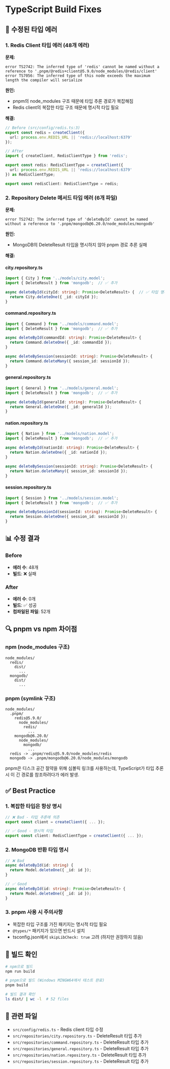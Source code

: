 # TypeScript Build Fixes

## 🔧 수정된 타입 에러

### 1. Redis Client 타입 에러 (48개 에러)

**문제:**
```
error TS2742: The inferred type of 'redis' cannot be named without a reference to '.pnpm/@redis+client@5.9.0/node_modules/@redis/client'
error TS7056: The inferred type of this node exceeds the maximum length the compiler will serialize
```

**원인:**
- pnpm의 node_modules 구조 때문에 타입 추론 경로가 복잡해짐
- Redis client의 복잡한 타입 구조 때문에 명시적 타입 필요

**해결:**
```typescript
// Before (src/config/redis.ts:3)
export const redis = createClient({
  url: process.env.REDIS_URL || 'redis://localhost:6379'
});

// After
import { createClient, RedisClientType } from 'redis';

export const redis: RedisClientType = createClient({
  url: process.env.REDIS_URL || 'redis://localhost:6379'
}) as RedisClientType;

export const redisClient: RedisClientType = redis;
```

### 2. Repository Delete 메서드 타입 에러 (6개 파일)

**문제:**
```
error TS2742: The inferred type of 'deleteById' cannot be named without a reference to '.pnpm/mongodb@6.20.0/node_modules/mongodb'
```

**원인:**
- MongoDB의 DeleteResult 타입을 명시하지 않아 pnpm 경로 추론 실패

**해결:**

#### city.repository.ts
```typescript
import { City } from '../models/city.model';
import { DeleteResult } from 'mongodb';  // ✅ 추가

async deleteById(cityId: string): Promise<DeleteResult> {  // ✅ 타입 명시
  return City.deleteOne({ _id: cityId });
}
```

#### command.repository.ts
```typescript
import { Command } from '../models/command.model';
import { DeleteResult } from 'mongodb';  // ✅ 추가

async deleteById(commandId: string): Promise<DeleteResult> {
  return Command.deleteOne({ _id: commandId });
}

async deleteBySession(sessionId: string): Promise<DeleteResult> {
  return Command.deleteMany({ session_id: sessionId });
}
```

#### general.repository.ts
```typescript
import { General } from '../models/general.model';
import { DeleteResult } from 'mongodb';  // ✅ 추가

async deleteById(generalId: string): Promise<DeleteResult> {
  return General.deleteOne({ _id: generalId });
}
```

#### nation.repository.ts
```typescript
import { Nation } from '../models/nation.model';
import { DeleteResult } from 'mongodb';  // ✅ 추가

async deleteById(nationId: string): Promise<DeleteResult> {
  return Nation.deleteOne({ _id: nationId });
}

async deleteBySession(sessionId: string): Promise<DeleteResult> {
  return Nation.deleteMany({ session_id: sessionId });
}
```

#### session.repository.ts
```typescript
import { Session } from '../models/session.model';
import { DeleteResult } from 'mongodb';  // ✅ 추가

async deleteBySessionId(sessionId: string): Promise<DeleteResult> {
  return Session.deleteOne({ session_id: sessionId });
}
```

## 📊 수정 결과

### Before
- **에러 수**: 48개
- **빌드**: ❌ 실패

### After
- **에러 수**: 0개
- **빌드**: ✅ 성공
- **컴파일된 파일**: 52개

## 🔍 pnpm vs npm 차이점

### npm (node_modules 구조)
```
node_modules/
  redis/
    dist/
      ...
  mongodb/
    dist/
      ...
```

### pnpm (symlink 구조)
```
node_modules/
  .pnpm/
    redis@5.9.0/
      node_modules/
        redis/
          ...
    mongodb@6.20.0/
      node_modules/
        mongodb/
          ...
  redis -> .pnpm/redis@5.9.0/node_modules/redis
  mongodb -> .pnpm/mongodb@6.20.0/node_modules/mongodb
```

pnpm은 디스크 공간 절약을 위해 심볼릭 링크를 사용하는데, TypeScript가 타입 추론 시 이 긴 경로를 참조하려다가 에러 발생.

## ✅ Best Practice

### 1. 복잡한 타입은 항상 명시
```typescript
// ❌ Bad - 타입 추론에 의존
export const client = createClient({ ... });

// ✅ Good - 명시적 타입
export const client: RedisClientType = createClient({ ... });
```

### 2. MongoDB 반환 타입 명시
```typescript
// ❌ Bad
async deleteById(id: string) {
  return Model.deleteOne({ _id: id });
}

// ✅ Good
async deleteById(id: string): Promise<DeleteResult> {
  return Model.deleteOne({ _id: id });
}
```

### 3. pnpm 사용 시 주의사항
- 복잡한 타입 구조를 가진 패키지는 명시적 타입 필요
- `@types/*` 패키지가 있으면 반드시 설치
- tsconfig.json에서 `skipLibCheck: true` 고려 (하지만 권장하지 않음)

## 🚀 빌드 확인

```bash
# npm으로 빌드
npm run build

# pnpm으로 빌드 (Windows MINGW64에서 테스트 완료)
pnpm build

# 빌드 결과 확인
ls dist/ | wc -l  # 52 files
```

## 📝 관련 파일

- `src/config/redis.ts` - Redis client 타입 수정
- `src/repositories/city.repository.ts` - DeleteResult 타입 추가
- `src/repositories/command.repository.ts` - DeleteResult 타입 추가
- `src/repositories/general.repository.ts` - DeleteResult 타입 추가
- `src/repositories/nation.repository.ts` - DeleteResult 타입 추가
- `src/repositories/session.repository.ts` - DeleteResult 타입 추가
